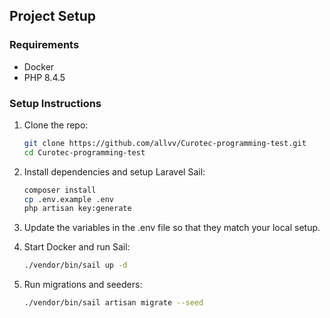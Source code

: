 ## Project Setup

### Requirements
- Docker
- PHP 8.4.5

### Setup Instructions

1. Clone the repo:
   ```bash
   git clone https://github.com/allvv/Curotec-programming-test.git
   cd Curotec-programming-test

2. Install dependencies and setup Laravel Sail:
    ```bash
    composer install
    cp .env.example .env
    php artisan key:generate

3. Update the variables in the .env file so that they match your local setup. 

4. Start Docker and run Sail:
    ```bash
    ./vendor/bin/sail up -d
 
5. Run migrations and seeders:
    ```bash
    ./vendor/bin/sail artisan migrate --seed